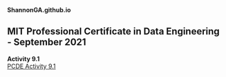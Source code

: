 **ShannonGA.github.io**
## MIT Professional Certificate in Data Engineering - September 2021

**Activity 9.1**<br>
<a href="https://github.com/ShannonGA/PCDE-Activity-9.1">PCDE Activity 9.1</a>
